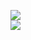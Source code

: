 [![](https://img.shields.io/badge/Made%20With-Github%20Spray-lightgrey.svg?style=for-the-badge&logo=github)](https://github.com/Annihil/github-spray#28199)  
[![](https://i.imgur.com/2DrTn0Z.gif)](https://github.com/Annihil/github-spray)